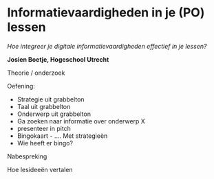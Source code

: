 # Informatievaardigheden in je (PO) lessen

*Hoe integreer je digitale informatievaardigheden effectief in je lessen?*

**Josien Boetje, Hogeschool Utrecht**

Theorie / onderzoek

Oefening:

* Strategie uit grabbelton
* Taal uit grabbelton
* Onderwerp uit grabbelton
* Ga zoeken naar informatie over onderwerp X
* presenteer in pitch
* Bingokaart - …. Met strategieën
* Wie heeft er bingo?

Nabespreking

Hoe lesideeën vertalen


